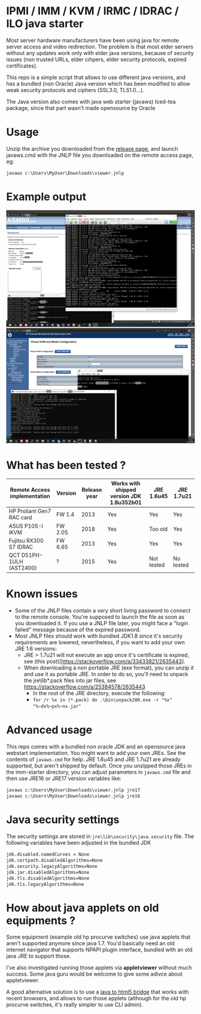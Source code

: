 # IPMI / IMM / KVM / IRMC / IDRAC / ILO java starter

Most server hardware manufacturers have been using java for remote server access and video redirection.
The problem is that most elder servers without any updates work only with elder java versions, because of security issues (non trusted URLs, elder cihpers, elder security protocols, expired certificates).

This repo is a simple script that allows to use different java versions, and has a bundled (non Oracle) Java version which has been modified to allow weak security protocols and ciphers (SSL3.0, TLS1.0...).

The Java version also comes with java web starter (javaws) Iced-tea package, since that part wasn't made opensource by Oracle

# Usage

Unzip the archive you downloaded from the [release page](https://github.com/netinvent/ipmi-starter/releases), and launch javaws.cmd with the JNLP file you downloaded on the remote access page, eg:
```
javaws c:\Users\MyUser\Downloads\viewer.jnlp
```

# Example output

![image](images/asus_ikvm8.png)
![image](images/hp_rac.png)

# What has been tested ?

| Remote Access implementation | Version    | Release year | Works with shipped version  JDK 1.8u352b01 | JRE 1.6u45 | JRE 1.7u21 |
|------------------------------|------------|--------------|--------------------------------------------|------------|------------|
| HP Proliant Gen7 RAC card    | FW 1.4     | 2013         | Yes                                        | Yes        | Yes        |
| ASUS P10S-I iKVM             | FW 2.05    | 2018         | Yes                                        | Too old    | Yes        |
| Fujitsu RX300 S7 IDRAC       | FW 6.65    | 2013         | Yes                                        | Yes        | Yes        |
| QCT D51PH-1ULH (AST2400)     | ?          | 2015         | Yes                                        | Not tested | No tested  |

# Known issues

- Some of the JNLP files contain a very short living password to connect to the remote console. You're supposed to launch the file as soon as you downloaded it. If you use a JNLP file later, you might face a "login failed" message because of the expired password.
- Most JNLP files should work with bundled JDK1.8 since it's security requirements are lowered, nevertheless, if you want to add your own JRE 1.6 versions:
   - JRE > 1.7u21 will not execute an app once it's certificate is expired, see (this post)[https://stackoverflow.com/a/33433821/2635443].
   - When downloading a non portable JRE (exe format), you can unzip it and use it as portable JRE. In order to do so, you'll need to unpack the jre\lib\*.pack files into jar files, see https://stackoverflow.com/a/25384578/2635443
      - In the root of the JRE directory, execute the following:
      - `for /r %x in (*.pack) do .\bin\unpack200.exe -r "%x" "%~dx%~px%~nx.jar"`

# Advanced usage

This repo comes with a bundled non oracle JDK and an opensource java webstart implementation.
You might want to add your own JREs. See the contents of `javaws.cmd` for help. JRE 1.6u45 and JRE 1.7u21 are already supported, but aren't shipped by default.
Once you unzipped those JREs in the imm-starter directory, you can adjust parameters in `javaws.cmd` file and then use JRE16 or JRE17 version variables like:
```
javaws c:\Users\MyUser\Downloads\viewer.jnlp jre17
javaws c:\Users\MyUser\Downloads\viewer.jnlp jre16
```

# Java security settings

The security settings are stored in `jre\lib\security\java.security` file.
The following variables have been adjusted in the bundled JDK
```
jdk.disabled.namedCurves = None
jdk.certpath.disabledAlgorithms=None
jdk.security.legacyAlgorithms=None
jdk.jar.disabledAlgorithms=None
jdk.tls.disabledAlgorithms=None
jdk.tls.legacyAlgorithms=None
```


# How about java applets on old equipments ?

Some equipment (example old hp procurve switches) use java applets that aren't supported anymore since java 1.7.
You'd basically need an old internet navigator that supports NPAPI plugin interface, bundled with an old java JRE to support those.

I've also investigated running those applets via **appletviewer** without much success.
Some java guru would be welcome to give some adivce about appletviewer.

A good alternative solution is to use a [java to html5 bridge](https://leaningtech.com/cheerpj-applet-runner/) that works with recent browsers, and allows to run those applets (although for the old hp procurve switches, it's really simpler to use CLI admin).

